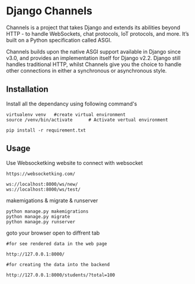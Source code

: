 # Django Channels

Channels is a project that takes Django and extends its abilities beyond HTTP - to handle WebSockets, chat protocols, IoT protocols, and more. It’s built on a Python specification called ASGI.

Channels builds upon the native ASGI support available in Django since v3.0, and provides an implementation itself for Django v2.2. Django still handles traditional HTTP, whilst Channels give you the choice to handle other connections in either a synchronous or asynchronous style.



## Installation

Install all the dependancy using following command's

```
virtualenv venv   #create virtual environment
source /venv/bin/activate      # Activate vertual environment

pip install -r requirement.txt

```

## Usage

Use Websocketking website to connect with websocket

```
https://websocketking.com/

ws://localhost:8000/ws/new/
ws://localhost:8000/ws/test/
```

makemigations & migrate & runserver

```
python manage.py makemigrations
python manage.py migrate
python manage.py runserver

```

goto your browser open to diffrent tab

```
#for see rendered data in the web page

http://127.0.0.1:8000/              

#for creating the data into the backend 

http://127.0.0.1:8000/students/?total=100 

```

